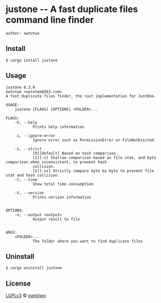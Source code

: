 # justone -- A fast duplicate files command line finder

`author: owtotwo`


## Install

```
$ cargo install justone
```


## Usage

```
justone 0.3.0
owtotwo <owtotwo@163.com>
A fast duplicate files finder, the rust implementation for JustOne.

USAGE:
    justone [FLAGS] [OPTIONS] <FOLDER>...

FLAGS:
    -h, --help
            Prints help information

    -i, --ignore-error
            Ignore error such as PermissionError or FileNotExisted

    -s, --strict
            [0][default] Based on hash comparison.
            [1][-s] Shallow comparison based on file stat, and byte comparison when inconsistent, to prevent hash
            collision.
            [2][-ss] Strictly compare byte by byte to prevent file stat and hash collision.
    -t, --time
            Show total time consumption

    -V, --version
            Prints version information


OPTIONS:
    -o, --output <output>
            Output result to file


ARGS:
    <FOLDER>...
            The folder where you want to find duplicate files

```


## Uninstall

```
$ cargo uninstall justone
```


## License
[LGPLv3](./License) © [owtotwo](https://github.com/owtotwo)
